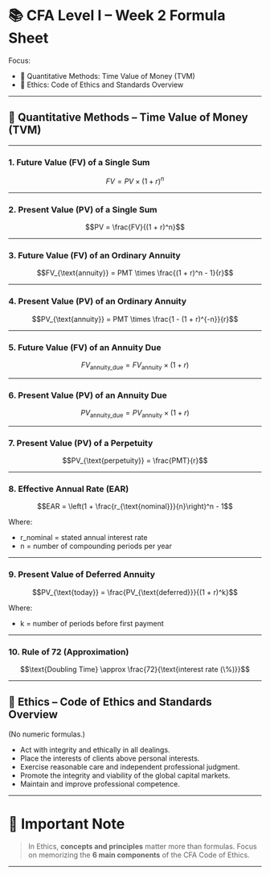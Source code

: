 # 📚 CFA Level I – Week 2 Formula Sheet

Focus:
- 📘 Quantitative Methods: Time Value of Money (TVM)
- 📕 Ethics: Code of Ethics and Standards Overview

---

## 📘 Quantitative Methods – Time Value of Money (TVM)

---

### 1. Future Value (FV) of a Single Sum

$$FV = PV \times (1 + r)^n$$

---

### 2. Present Value (PV) of a Single Sum

$$PV = \frac{FV}{(1 + r)^n}$$

---

### 3. Future Value (FV) of an Ordinary Annuity

$$FV_{\text{annuity}} = PMT \times \frac{(1 + r)^n - 1}{r}$$

---

### 4. Present Value (PV) of an Ordinary Annuity

$$PV_{\text{annuity}} = PMT \times \frac{1 - (1 + r)^{-n}}{r}$$

---

### 5. Future Value (FV) of an Annuity Due

$$FV_{\text{annuity\_due}} = FV_{\text{annuity}} \times (1 + r)$$

---

### 6. Present Value (PV) of an Annuity Due

$$PV_{\text{annuity\_due}} = PV_{\text{annuity}} \times (1 + r)$$

---

### 7. Present Value (PV) of a Perpetuity

$$PV_{\text{perpetuity}} = \frac{PMT}{r}$$

---

### 8. Effective Annual Rate (EAR)

$$EAR = \left(1 + \frac{r_{\text{nominal}}}{n}\right)^n - 1$$

Where:
- r_nominal = stated annual interest rate
- n = number of compounding periods per year

---

### 9. Present Value of Deferred Annuity

$$PV_{\text{today}} = \frac{PV_{\text{deferred}}}{(1 + r)^k}$$

Where:
- k = number of periods before first payment

---

### 10. Rule of 72 (Approximation)

$$\text{Doubling Time} \approx \frac{72}{\text{interest rate (\%)}}$$

---

## 📕 Ethics – Code of Ethics and Standards Overview

(No numeric formulas.)

- Act with integrity and ethically in all dealings.
- Place the interests of clients above personal interests.
- Exercise reasonable care and independent professional judgment.
- Promote the integrity and viability of the global capital markets.
- Maintain and improve professional competence.

---

# 🧠 Important Note

> In Ethics, **concepts and principles** matter more than formulas. Focus on memorizing the **6 main components** of the CFA Code of Ethics.

---
